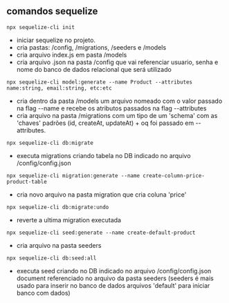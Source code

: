 ## comandos sequelize

`npx sequelize-cli init`
  - iniciar sequelize no projeto.
  - cria pastas: /config, /migrations, /seeders e /models
  - cria arquivo index.js em pasta /models
  - cria arquivo .json na pasta /config que vai referenciar usuario, senha e nome do banco de dados relacional que será utilizado

`npx sequelize-cli model:generate --name Product --attributes name:string, email:string, etc:etc`
  - cria dentro da pasta /models um arquivo nomeado com o valor passado na flag --name e recebe os atributos passados na flag --attributes
  - cria arquivo na pasta /migrations com um tipo de um 'schema' com as 'chaves' padrões (id, createAt, updateAt) + oq foi passado em --attributes.

`npx sequelize-cli db:migrate`
  - executa migrations criando tabela no DB indicado no arquivo /config/config.json

`npx sequelize-cli migration:generate --name create-column-price-product-table`
  - cria novo arquivo na pasta migration que cria coluna 'price'

`npx sequelize-cli db:migrate:undo`
  - reverte a ultima migration executada

`npx sequelize-cli seed:generate --name create-default-product`
  - cria arquivo na pasta seeders

`npx sequelize-cli db:seed:all`
  - executa seed criando no DB indicado no arquivo /config/config.json document referenciado no arquivo da pasta seeders
(seeders é mais usado para inserir no banco de dados arquivos 'default' para iniciar banco com dados)
